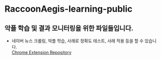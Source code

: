 # RaccoonAegis-learning-public
## 악플 학습 및 결과 모니터링을 위한 파일들입니다.
- 네이버 뉴스 크롤링, 악플 학습, 사례로 정확도 테스트, 사례 적용 등을 할 수 있습니다.<br>
[Chrome Extension Repository](https://github.com/lostin185/RaccoonAegis-client-public)
